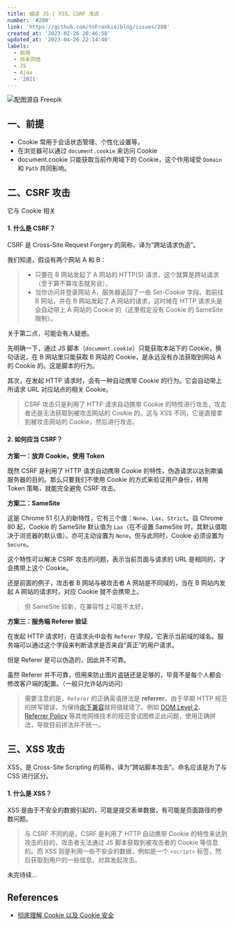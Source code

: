 ```yaml
---
title: 细读 JS | XSS、CSRF 浅谈
number: '#280'
link: 'https://github.com/toFrankie/blog/issues/280'
created_at: '2023-02-26 20:46:58'
updated_at: '2023-04-26 22:14:40'
labels:
  - 前端
  - 尚未完结
  - JS
  - Ajax
  - '2021'
---
```

![配图源自 Freepik](https://upload-images.jianshu.io/upload_images/5128488-6f081762563852e2.jpg?imageMogr2/auto-orient/strip%7CimageView2/2/w/1240)


## 一、前提

* Cookie 常用于会话状态管理、个性化设置等。
* 在浏览器可以通过 `document.cookie` 来访问 Cookie
* document.cookie 只能获取当前作用域下的 Cookie，这个作用域受 `Domain` 和 `Path` 共同影响。


## 二、CSRF 攻击

它与 Cookie 相关

#### 1. 什么是 CSRF？

CSRF 是 Cross-Site Request Forgery 的简称，译为“跨站请求伪造”。

我们知道，假设有两个网站 A 和 B：

> * 只要在 B 网站发起了 A 网站的 HTTP(S) 请求，这个就算是跨站请求（至于算不算攻击就另说）。
> * 当你访问并登录网站 A，服务器返回了一些 Set-Cookie 字段。若前往 B 网站，并在 B 网站发起了 A 网站的请求，这时候在 HTTP 请求头是会自动带上 A 网站的 Cookie 的（这里假定没有 Cookie 的 SameSite 限制）。

关于第二点，可能会有人疑惑。

先明确一下，通过 JS 脚本（`document.cookie`）只能获取本站下的 Cookie，换句话说，在 B 网站里只能获取 B 网站的 Cookie，是永远没有办法获取到网站 A 的 Cookie 的。这是脚本的行为。

其次，在发起 HTTP  请求时，会有一种自动携带 Cookie 的行为。它会自动带上所请求 URL 对应站点的相关 Cookie。

> CSRF 攻击只是利用了 HTTP 请求自动携带 Cookie 的特性进行攻击，攻击者还是无法获取到被攻击网站的 Cookie 的。这与 XSS 不同，它是直接拿到被攻击网站的 Cookie，然后进行攻击。

#### 2. 如何应当 CSRF？

**方案一：放弃 Cookie，使用 Token**

既然 CSRF 是利用了 HTTP 请求自动携带 Cookie 的特性，伪造请求以达到欺骗服务器的目的。那么只要我们不使用 Cookie 的方式来验证用户身份，转用 Token 策略，就能完全避免 CSRF 攻击。


**方案二：SameSite**

这是 Chrome 51 引入的新特性，它有三个值：`None`、`Lax`、`Strict`。自 Chrome 80 起，Cookie 的 SameSite  默认值为 `Lax`（在不设置 SameSite 时，其默认值取决于浏览器的默认值）。亦可主动设置为 `None`，但与此同时，Cookie 必须设置为 `Secure`。

这个特性可以解决 CSRF 攻击的问题，表示当前页面与请求的 URL 是相同的，才会携带上这个 Cookie。

还是前面的例子，攻击者 B 网站与被攻击者 A 网站是不同域的，当在 B 网站内发起 A 网站的请求时，对应 Cookie 就不会携带上。

> 但 SameSite 较新，在兼容性上可能不太好。


**方案三：服务端 Referer 验证**

在发起 HTTP 请求时，在请求头中会有 `Referer` 字段，它表示当前域的域名。服务端可以通过这个字段来判断请求是否来自“真正”的用户请求。

但是 Referer 是可以伪造的，因此并不可靠。


虽然 Referer 并不可靠，但用来防止图片盗链还是足够的，毕竟不是每个人都会修改客户端的配置。（一般只允许站内访问）


> 需要注意的是，`Referer` 的正确英语拼法是 **referrer**。由于早期 HTTP 规范的拼写错误，为保持[向下兼容](https://www.wikiwand.com/zh/向下兼容")就将错就错了。例如 [DOM Level 2](https://www.w3.org/TR/DOM-Level-2-Core/)、[Referrer Policy](https://w3c.github.io/webappsec-referrer-policy/#directive-referrer) 等其他网络技术的规范曾试图修正此问题，使用正确拼法，导致目前拼法并不统一。

## 三、XSS 攻击

XSS，是 Cross-Site Scripting 的简称，译为“跨站脚本攻击”。命名应该是为了与 CSS 进行区分。

#### 1. 什么是 XSS？

XSS 是由于不安全的数据引起的，可能是提交表单数据，有可能是页面路径的参数问题。

> 与 CSRF 不同的是，CSRF 是利用了 HTTP 自动携带 Cookie 的特性来达到攻击的目的，攻击者无法通过 JS 脚本获取到被攻击者的 Cookie 等信息的。而 XSS 则是利用一些不安全的数据，例如是一个 `<script>` 标签，然后获取到用户的一些信息，对其发起攻击。

未完待续...

## References

* [彻底理解 Cookie 以及 Cookie 安全](https://juejin.cn/post/6844904102544031757)
